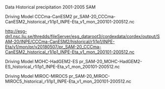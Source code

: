 Data Historical precipitation 2001-2005 SAM

Driving Model CCCma-CanESM2
pr_SAM-20_CCCma-CanESM2_historical_r1i1p1_INPE-Eta_v1_mon_200101-200512.nc

http://esg-dn1.nsc.liu.se/thredds/fileServer/esg_dataroot3/cordexdata/cordex/output/SAM-20/INPE/CCCma-CanESM2/historical/r1i1p1/INPE-Eta/v1/mon/pr/v20180507/pr_SAM-20_CCCma-CanESM2_historical_r1i1p1_INPE-Eta_v1_mon_200101-200512.nc


Driving Model MOHC-HadGEM2-ES
pr_SAM-20_MOHC-HadGEM2-ES_historical_r1i1p1_INPE-Eta_v1_mon_200101-200512.nc


Driving Model MIROC-MIROC5
pr_SAM-20_MIROC-MIROC5_historical_r1i1p1_INPE-Eta_v1_mon_200101-200512.nc

